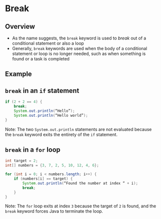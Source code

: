 # Break

## Overview

* As the name suggests, the `break` keyword is used to *break* out of a conditional statement or also a loop
* Generally, `break` keywords are used when the body of a conditional statement or loop is no longer needed, such as when something is found or a task is completed

## Example

## `break` in an `if` statement

```java
if (2 + 2 == 4) {
	break;
	System.out.println(“Hello”);
	System.out.println(“Hello world”);
}

```

Note: The two `System.out.println` statements are not evaluated because the `break` keyword exits the entirety of the `if` statement.

## `break` in a `for` loop
```java
int target = 2;
int[] numbers = {3, 7, 2, 5, 10, 12, 4, 6};

for (int i = 0; i < numbers.length; i++) {
	if (numbers[i] == target) {
		System.out.println(“Found the number at index “ + i);
		break;
	}
}
```

Note: The `for` loop exits at index `3` because the target of `2` is found, and the `break` keyword forces Java to terminate the loop. 